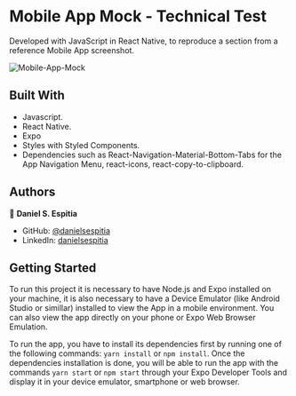 # Mobile App Mock - Technical Test

Developed with JavaScript in React Native, to reproduce a section from a reference Mobile App screenshot.

![Mobile-App-Mock](https://user-images.githubusercontent.com/63252057/111131145-f1267880-8545-11eb-8d63-01397e28e4c9.PNG)

## Built With
- Javascript.
- React Native.
- Expo
- Styles with Styled Components.
- Dependencies such as React-Navigation-Material-Bottom-Tabs for the App Navigation Menu, react-icons, react-copy-to-clipboard.

## Authors

👤 **Daniel S. Espitia**

-   GitHub: [@danielsespitia](https://github.com/danielsespitia)
-   LinkedIn: [danielsespitia](https://linkedin.com/in/danielsespitia)

## Getting Started 
To run this project it is necessary to have Node.js and Expo installed on your machine, it is also necessary to have a Device Emulator (like Android Studio or simillar) installed to view the App in a mobile environment. You can also view the app directly on your phone or Expo Web Browser Emulation. 

To run the app, you have to install its dependencies first by running one of the following commands: `yarn install` or `npm install`. Once the dependencies installation is done, you will be able to run the app with the commands `yarn start` or `npm start` through your Expo Developer Tools and display it in your device emulator, smartphone or web browser.

